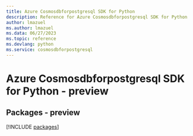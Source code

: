 ```yaml
---
title: Azure Cosmosdbforpostgresql SDK for Python
description: Reference for Azure Cosmosdbforpostgresql SDK for Python
author: lmazuel
ms.author: lmazuel
ms.data: 06/27/2023
ms.topic: reference
ms.devlang: python
ms.service: cosmosdbforpostgresql
---
```

# Azure Cosmosdbforpostgresql SDK for Python - preview
## Packages - preview
[!INCLUDE [packages](cosmosdbforpostgresql-index.md)]